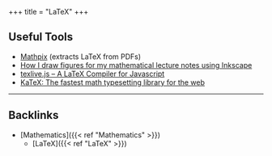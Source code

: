 +++
title = "LaTeX"
+++


## Useful Tools

-   [Mathpix](https://mathpix.com/) (extracts LaTeX from PDFs)
-   [How I draw figures for my mathematical lecture notes using Inkscape](https://castel.dev/post/lecture-notes-2/#)
-   [texlive.js – A LaTeX Compiler for Javascript](http://manuels.github.io/texlive.js/#running)
-   [KaTeX: The fastest math typesetting library for the web](https://katex.org/)



---
## Backlinks
* [Mathematics]({{< ref "Mathematics" >}})
	* [LaTeX]({{< ref "LaTeX" >}})

